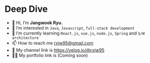 # Deep Dive

- 👋 Hi, I’m **Jangwook Ryu.**
- 👀 I’m interested in `Java`, `Javascript`, `full-stack development`
- 🌱 I’m currently learning `React.js`, `vue.js`, `node.js`, `Spring` and `S/W architecture`
- 📫 How to reach me rxjw95@gmail.com
- 🧺 My channel link is https://velog.io/@rxjw95
- 👨‍💻 My portfolio link is (Coming soon) 

<!---
rxjw95/rxjw95 is a ✨ special ✨ repository because its `README.md` (this file) appears on your GitHub profile.
You can click the Preview link to take a look at your changes.
--->
